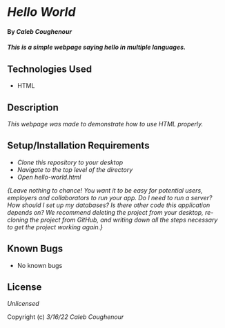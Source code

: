 # _Hello World_

#### By _**Caleb Coughenour**_

#### _This is a simple webpage saying hello in multiple languages._

## Technologies Used

* HTML

## Description

_This webpage was made to demonstrate how to use HTML properly._

## Setup/Installation Requirements

* _Clone this repository to your desktop_
* _Navigate to the top level of the directory_
* _Open hello-world.html_

_{Leave nothing to chance! You want it to be easy for potential users, employers and collaborators to run your app. Do I need to run a server? How should I set up my databases? Is there other code this application depends on? We recommend deleting the project from your desktop, re-cloning the project from GitHub, and writing down all the steps necessary to get the project working again.}_

## Known Bugs

* No known bugs

## License

_Unlicensed_

Copyright (c) _3/16/22_ _Caleb Coughenour_
